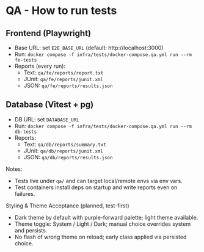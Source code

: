# QA - How to run tests

## Frontend (Playwright)
- Base URL: set `E2E_BASE_URL` (default: http://localhost:3000)
- Run: `docker compose -f infra/tests/docker-compose.qa.yml run --rm fe-tests`
- Reports (every run):
  - Text: `qa/fe/reports/report.txt`
  - JUnit: `qa/fe/reports/junit.xml`
  - JSON: `qa/fe/reports/results.json`

## Database (Vitest + pg)
- DB URL: set `DATABASE_URL`
- Run: `docker compose -f infra/tests/docker-compose.qa.yml run --rm db-tests`
- Reports:
  - Text: `qa/db/reports/summary.txt`
  - JUnit: `qa/db/reports/junit.xml`
  - JSON: `qa/db/reports/results.json`

Notes:
- Tests live under `qa/` and can target local/remote envs via env vars.
- Test containers install deps on startup and write reports even on failures.

Styling & Theme Acceptance (planned, test-first)
- Dark theme by default with purple-forward palette; light theme available.
- Theme toggle: System / Light / Dark; manual choice overrides system and persists.
- No flash of wrong theme on reload; early class applied via persisted choice.
